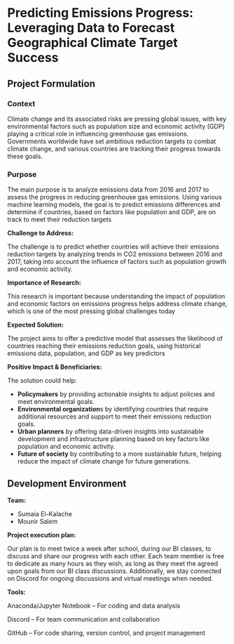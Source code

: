 # Predicting Emissions Progress: Leveraging Data to Forecast Geographical Climate Target Success

## Project Formulation

### Context

Climate change and its associated risks are pressing global issues, with key environmental factors such as population size and economic activity (GDP) playing a critical role in influencing greenhouse gas emissions. Governments worldwide have set ambitious reduction targets to combat climate change, and various countries are tracking their progress towards these goals.

### Purpose

The main purpose is to analyze emissions data from 2016 and 2017 to assess the progress in reducing greenhouse gas emissions. Using various machine learning models, the goal is to predict emissions differences and determine if countries, based on factors like population and GDP, are on track to meet their reduction targets

**Challenge to Address:**

The challenge is to predict whether countries will achieve their emissions reduction targets by analyzing trends in CO2 emissions between 2016 and 2017, taking into account the influence of factors such as population growth and economic activity.

**Importance of Research:**

This research is important because understanding the impact of population and economic factors on emissions progress helps address climate change, which is one of the most pressing global challenges today

**Expected Solution:**

The project aims to offer a predictive model that assesses the likelihood of countries reaching their emissions reduction goals, using historical emissions data, population, and GDP as key predictors

**Positive Impact & Beneficiaries:**

The solution could help:
* **Policymakers** by providing actionable insights to adjust policies and meet environmental goals.
* **Environmental organization**s by identifying countries that require additional resources and support to meet their emissions reduction goals.
* **Urban planners** by offering data-driven insights into sustainable development and infrastructure planning based on key factors like population and economic activity.
* **Future of society** by contributing to a more sustainable  future, helping reduce the impact of climate change for future generations.

## Development Environment

**Team:**
* Sumaia El-Kalache
* Mounir Salem

**Project execution plan:**

Our plan is to meet twice a week after school, during our BI classes, to discuss and share our progress with each other. Each team member is free to dedicate as many hours as they wish, as long as they meet the agreed upon goals from our BI class discussions. Additionally, we stay connected on Discord for ongoing discussions and virtual meetings when needed.

**Tools:**

Anaconda/Jupyter Notebook – For coding and data analysis

Discord – For team communication and collaboration

GitHub – For code sharing, version control, and project management
